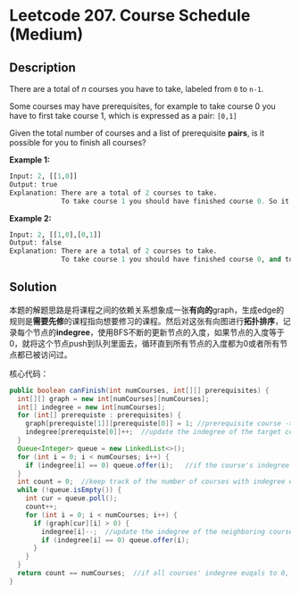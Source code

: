 # Leetcode 207. Course Schedule (Medium)

## Description

There are a total of *n* courses you have to take, labeled from `0` to `n-1`.

Some courses may have prerequisites, for example to take course 0 you have to first take course 1, which is expressed as a pair: `[0,1]`

Given the total number of courses and a list of prerequisite **pairs**, is it possible for you to finish all courses?

**Example 1:**

```python
Input: 2, [[1,0]] 
Output: true
Explanation: There are a total of 2 courses to take. 
             To take course 1 you should have finished course 0. So it is possible.
```

**Example 2:**

```python
Input: 2, [[1,0],[0,1]]
Output: false
Explanation: There are a total of 2 courses to take. 
             To take course 1 you should have finished course 0, and to take course 0 you should also have finished course 1. So it is impossible.
```

## Solution

本题的解题思路是将课程之间的依赖关系想象成一张**有向的**graph，生成edge的规则是**需要先修**的课程指向想要修习的课程。然后对这张有向图进行**拓扑排序**，记录每个节点的**indegree**，使用BFS不断的更新节点的入度，如果节点的入度等于0，就将这个节点push到队列里面去，循环直到所有节点的入度都为0或者所有节点都已被访问过。

核心代码：

```java
public boolean canFinish(int numCourses, int[][] prerequisites) {
  int[][] graph = new int[numCourses][numCourses];
  int[] indegree = new int[numCourses];
  for (int[] prerequiste : prerequisites) {
    graph[prerequiste[1]][prerequiste[0]] = 1; //prerequisite course -> target course
    indegree[prerequiste[0]]++;  //update the indegree of the target course
  }
  Queue<Integer> queue = new LinkedList<>();
  for (int i = 0; i < numCourses; i++) {
    if (indegree[i] == 0) queue.offer(i);   //if the course's indegree = 0, then push it into the queue
  }
  int count = 0;  //keep track of the number of courses with indegree equals to 0
  while (!queue.isEmpty()) {
    int cur = queue.poll();
    count++;
    for (int i = 0; i < numCourses; i++) {
      if (graph[cur][i] > 0) {
        indegree[i]--;  //update the indegree of the neighboring courses of the current course
        if (indegree[i] == 0) queue.offer(i);
      }
    }
  }
  return count == numCourses;  //if all courses' indegree euqals to 0, then returns true
}
```



